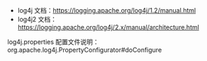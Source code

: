 
- log4j 文档：https://logging.apache.org/log4j/1.2/manual.html
- log4j2 文档：https://logging.apache.org/log4j/2.x/manual/architecture.html


log4j.properties 配置文件说明：org.apache.log4j.PropertyConfigurator#doConfigure
